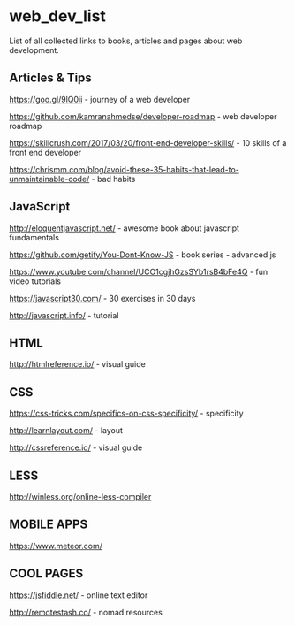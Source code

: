 # web_dev_list
List of all collected links to books, articles and pages about web development.

<h2>Articles & Tips</h2>

https://goo.gl/9lQ0ii - journey of a web developer

https://github.com/kamranahmedse/developer-roadmap - web developer roadmap

https://skillcrush.com/2017/03/20/front-end-developer-skills/ - 10 skills of a front end developer

https://chrismm.com/blog/avoid-these-35-habits-that-lead-to-unmaintainable-code/ - bad habits


<h2>JavaScript</h2>

http://eloquentjavascript.net/ - awesome book about javascript fundamentals

https://github.com/getify/You-Dont-Know-JS - book series - advanced js

https://www.youtube.com/channel/UCO1cgjhGzsSYb1rsB4bFe4Q - fun video tutorials

https://javascript30.com/ - 30 exercises in 30 days

http://javascript.info/ - tutorial


<h2>HTML</h2>

http://htmlreference.io/ - visual guide


<h2>CSS</h2>

https://css-tricks.com/specifics-on-css-specificity/ - specificity

http://learnlayout.com/ - layout

http://cssreference.io/ - visual guide


<h2>LESS</h2>

http://winless.org/online-less-compiler

<h2>MOBILE APPS</h2>

https://www.meteor.com/


<h2>COOL PAGES</h2>

https://jsfiddle.net/ - online text editor

http://remotestash.co/ - nomad resources
